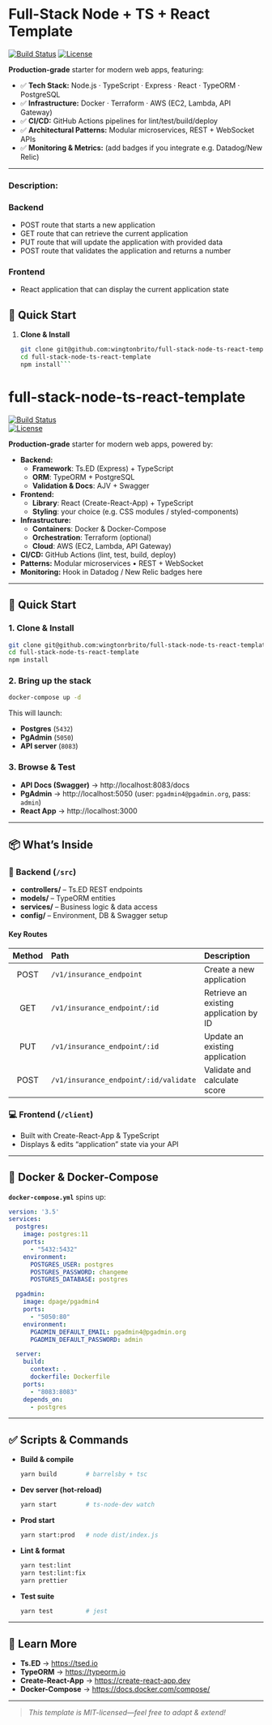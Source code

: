 # Full-Stack Node + TS + React Template

[![Build Status](https://img.shields.io/github/workflow/status/wingtonbrito/full-stack-node-ts-react-template/CI)](link-to-your-ci)
[![License](https://img.shields.io/github/license/wingtonbrito/full-stack-node-ts-react-template)](LICENSE)

**Production-grade** starter for modern web apps, featuring:

- ✅ **Tech Stack:** Node.js · TypeScript · Express · React · TypeORM · PostgreSQL
- ✅ **Infrastructure:** Docker · Terraform · AWS (EC2, Lambda, API Gateway)  
- ✅ **CI/CD:** GitHub Actions pipelines for lint/test/build/deploy  
- ✅ **Architectural Patterns:** Modular microservices, REST + WebSocket APIs  
- ✅ **Monitoring & Metrics:** (add badges if you integrate e.g. Datadog/New Relic)

---

### Description:

### Backend

- POST route that starts a new application
- GET route that can retrieve the current application
- PUT route that will update the application with provided data
- POST route that validates the application and returns a number

### Frontend
- React application that can display the current application state

## 🚀 Quick Start

1. **Clone & Install**  
   ```bash
   git clone git@github.com:wingtonbrito/full-stack-node-ts-react-template.git
   cd full-stack-node-ts-react-template
   npm install```


# full-stack-node-ts-react-template

[![Build Status](https://img.shields.io/github/actions/workflow/status/wingtonrbrito/full-stack-node-ts-react-template/ci.yml?branch=main&style=flat-square)](https://github.com/wingtonrbrito/full-stack-node-ts-react-template/actions)  
[![License](https://img.shields.io/github/license/wingtonrbrito/full-stack-node-ts-react-template?style=flat-square)](LICENSE)

**Production-grade** starter for modern web apps, powered by:

- **Backend:**  
  - **Framework**: Ts.ED (Express) + TypeScript  
  - **ORM**: TypeORM + PostgreSQL  
  - **Validation & Docs**: AJV + Swagger  
- **Frontend:**  
  - **Library**: React (Create-React-App) + TypeScript  
  - **Styling**: your choice (e.g. CSS modules / styled-components)  
- **Infrastructure:**  
  - **Containers**: Docker & Docker-Compose  
  - **Orchestration**: Terraform (optional)  
  - **Cloud**: AWS (EC2, Lambda, API Gateway)  
- **CI/CD:** GitHub Actions (lint, test, build, deploy)  
- **Patterns:** Modular microservices • REST + WebSocket  
- **Monitoring:** Hook in Datadog / New Relic badges here  

---

## 🚀 Quick Start

### 1. Clone & Install

```bash
git clone git@github.com:wingtonrbrito/full-stack-node-ts-react-template.git
cd full-stack-node-ts-react-template
npm install
```

### 2. Bring up the stack

```bash
docker-compose up -d
```

This will launch:
- **Postgres** (`5432`)  
- **PgAdmin** (`5050`)  
- **API server** (`8083`)  

### 3. Browse & Test

- **API Docs (Swagger)** → http://localhost:8083/docs  
- **PgAdmin** → http://localhost:5050 (user: `pgadmin4@pgadmin.org`, pass: `admin`)  
- **React App** → http://localhost:3000  

---

## 📦 What’s Inside

### 🔧 Backend (`/src`)

- **controllers/** – Ts.ED REST endpoints  
- **models/** – TypeORM entities  
- **services/** – Business logic & data access  
- **config/** – Environment, DB & Swagger setup  

#### Key Routes

| Method | Path                                | Description                                 |
|:------:|:------------------------------------|:--------------------------------------------|
| POST   | `/v1/insurance_endpoint`            | Create a new application                    |
| GET    | `/v1/insurance_endpoint/:id`        | Retrieve an existing application by ID      |
| PUT    | `/v1/insurance_endpoint/:id`        | Update an existing application              |
| POST   | `/v1/insurance_endpoint/:id/validate` | Validate and calculate score               |

### 💻 Frontend (`/client`)

- Built with Create-React-App & TypeScript  
- Displays & edits “application” state via your API  

---

## 🐳 Docker & Docker-Compose

**`docker-compose.yml`** spins up:

```yaml
version: '3.5'
services:
  postgres:
    image: postgres:11
    ports:
      - "5432:5432"
    environment:
      POSTGRES_USER: postgres
      POSTGRES_PASSWORD: changeme
      POSTGRES_DATABASE: postgres

  pgadmin:
    image: dpage/pgadmin4
    ports:
      - "5050:80"
    environment:
      PGADMIN_DEFAULT_EMAIL: pgadmin4@pgadmin.org
      PGADMIN_DEFAULT_PASSWORD: admin

  server:
    build:
      context: .
      dockerfile: Dockerfile
    ports:
      - "8083:8083"
    depends_on:
      - postgres
```

---

## ✅ Scripts & Commands

- **Build & compile**  
  ```bash
  yarn build        # barrelsby + tsc
  ```
- **Dev server (hot-reload)**  
  ```bash
  yarn start        # ts-node-dev watch
  ```
- **Prod start**  
  ```bash
  yarn start:prod   # node dist/index.js
  ```
- **Lint & format**  
  ```bash
  yarn test:lint
  yarn test:lint:fix
  yarn prettier
  ```
- **Test suite**  
  ```bash
  yarn test         # jest
  ```

---

## 📖 Learn More

- **Ts.ED** → https://tsed.io  
- **TypeORM** → https://typeorm.io  
- **Create-React-App** → https://create-react-app.dev  
- **Docker-Compose** → https://docs.docker.com/compose/

---

> _This template is MIT-licensed—feel free to adapt & extend!_